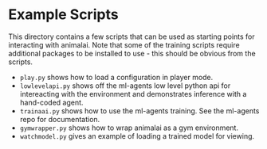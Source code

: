 # Example Scripts

This directory contains a few scripts that can be used as starting points for interacting with animalai. Note that some of the training scripts require additional packages to be installed to use - this should be obvious from the scripts.

- `play.py` shows how to load a configuration in player mode.
- `lowlevelapi.py` shows off the ml-agents low level python api for intereacting with the environment and demonstrates inference with a hand-coded agent.
- `trainaai.py` shows how to use the ml-agents training. See the ml-agents repo for documentation.
- `gymwrapper.py` shows how to wrap animalai as a gym environment. 
- `watchmodel.py` gives an example of loading a trained model for viewing.
